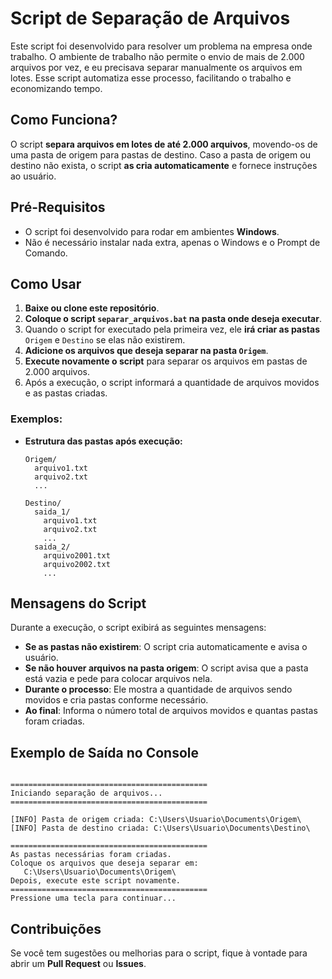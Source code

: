 
# Script de Separação de Arquivos

Este script foi desenvolvido para resolver um problema na empresa onde trabalho. O ambiente de trabalho não permite o envio de mais de 2.000 arquivos por vez, e eu precisava separar manualmente os arquivos em lotes. Esse script automatiza esse processo, facilitando o trabalho e economizando tempo.

## Como Funciona?

O script **separa arquivos em lotes de até 2.000 arquivos**, movendo-os de uma pasta de origem para pastas de destino. Caso a pasta de origem ou destino não exista, o script **as cria automaticamente** e fornece instruções ao usuário.

## Pré-Requisitos

- O script foi desenvolvido para rodar em ambientes **Windows**.
- Não é necessário instalar nada extra, apenas o Windows e o Prompt de Comando.

## Como Usar

1. **Baixe ou clone este repositório**.
2. **Coloque o script `separar_arquivos.bat` na pasta onde deseja executar**.
3. Quando o script for executado pela primeira vez, ele **irá criar as pastas** `Origem` e `Destino` se elas não existirem.
4. **Adicione os arquivos que deseja separar na pasta `Origem`**.
5. **Execute novamente o script** para separar os arquivos em pastas de 2.000 arquivos.
6. Após a execução, o script informará a quantidade de arquivos movidos e as pastas criadas.

### Exemplos:

- **Estrutura das pastas após execução:**
  
  ```
  Origem/
    arquivo1.txt
    arquivo2.txt
    ...
  
  Destino/
    saida_1/
      arquivo1.txt
      arquivo2.txt
      ...
    saida_2/
      arquivo2001.txt
      arquivo2002.txt
      ...
  ```

## Mensagens do Script

Durante a execução, o script exibirá as seguintes mensagens:

- **Se as pastas não existirem**: O script cria automaticamente e avisa o usuário.
- **Se não houver arquivos na pasta origem**: O script avisa que a pasta está vazia e pede para colocar arquivos nela.
- **Durante o processo**: Ele mostra a quantidade de arquivos sendo movidos e cria pastas conforme necessário.
- **Ao final**: Informa o número total de arquivos movidos e quantas pastas foram criadas.

## Exemplo de Saída no Console

```

============================================
Iniciando separação de arquivos...
============================================

[INFO] Pasta de origem criada: C:\Users\Usuario\Documents\Origem\
[INFO] Pasta de destino criada: C:\Users\Usuario\Documents\Destino\

============================================
As pastas necessárias foram criadas.
Coloque os arquivos que deseja separar em:
   C:\Users\Usuario\Documents\Origem\
Depois, execute este script novamente.
============================================
Pressione uma tecla para continuar...
```

## Contribuições

Se você tem sugestões ou melhorias para o script, fique à vontade para abrir um **Pull Request** ou **Issues**.
